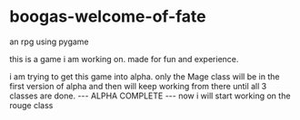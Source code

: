 # boogas-welcome-of-fate
an rpg using pygame

this is a game i am working on. made for fun and experience.

i am trying to get this game into alpha.
only the Mage class will be in the first version of alpha and then will keep working from there until all 3 classes are done.
--- ALPHA COMPLETE ---
now i will start working on the rouge class

